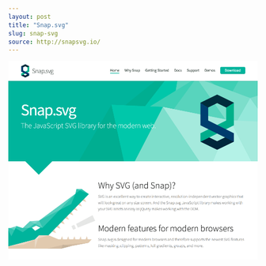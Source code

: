 ```yaml
---
layout: post
title: "Snap.svg"
slug: snap-svg
source: http://snapsvg.io/
---
```


<img src="/screenshots/snap-svg.png">
